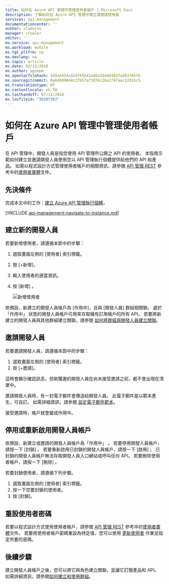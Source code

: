 ```yaml
---
title: 如何在 Azure API 管理中管理使用者帳戶 | Microsoft Docs
description: 了解如何在 Azure API 管理中建立或邀請使用者
services: api-management
documentationcenter: ''
author: vladvino
manager: cfowler
editor: ''
ms.service: api-management
ms.workload: mobile
ms.tgt_pltfrm: na
ms.devlang: na
ms.topic: article
ms.date: 02/13/2018
ms.author: apimpm
ms.openlocfilehash: 3d9a4454a1b3f65b42a46a26e8d483fad83f65f6
ms.sourcegitcommit: 0a84b090d4c2fb57af3876c26a1f97aac12015c5
ms.translationtype: HT
ms.contentlocale: zh-TW
ms.lasthandoff: 07/11/2018
ms.locfileid: "38307393"
---
```

# <a name="how-to-manage-user-accounts-in-azure-api-management"></a>如何在 Azure API 管理中管理使用者帳戶
在 API 管理中，開發人員是指您使用 API 管理所公開之 API 的使用者。 本指南示範如何建立並邀請開發人員使用您以 API 管理執行個體提供給他們的 API 和產品。 如需以程式設計方式管理使用者帳戶的相關資訊，請參閱 [API 管理 REST](https://msdn.microsoft.com/library/azure/dn776326.aspx) 參考中的[使用者實體](https://docs.microsoft.com/rest/api/apimanagement/apimanagementrest/azure-api-management-rest-api-user-entity)文件。

## <a name="prerequisites"></a>先決條件

完成本文中的工作：[建立 Azure API 管理執行個體](get-started-create-service-instance.md)。

[!INCLUDE [api-management-navigate-to-instance.md](../../includes/api-management-navigate-to-instance.md)]

## <a name="create-developer"> </a>建立新的開發人員

若要新增使用者，請遵循本節中的步驟：

1. 選取畫面左側的 [使用者] 索引標籤。
2. 按 [+新增]。
3. 輸入使用者的適當資訊。
4. 按 [新增] 。

    ![新增使用者](./media/api-management-howto-create-or-invite-developers/api-management-create-developer.png)

依預設，新建立的開發人員帳戶為 [作用中]，且與 [開發人員] 群組相關聯。 處於「作用中」  狀態的開發人員帳戶可用來存取擁有訂用帳戶的所有 API。 若要將新建立的開發人員與其他群組建立關聯，請參閱 [如何將群組與開發人員建立關聯][How to associate groups with developers]。

## <a name="invite-developer"> </a>邀請開發人員
若要邀請開發人員，請遵循本節中的步驟：

1. 選取畫面左側的 [使用者] 索引標籤。
2. 按 [+邀請]。

這時會顯示確認訊息，但剛獲邀的開發人員在尚未接受邀請之前，都不會出現在清單中。 

邀請開發人員時，有一封電子郵件會傳送給開發人員。 此電子郵件是以範本產生，可自訂。 如需詳細資訊，請參閱 [設定電子郵件範本][Configure email templates]。

接受邀請時，帳戶就會變成作用中。

## <a name="block-developer"> </a> 停用或重新啟用開發人員帳戶

依預設，新建立或邀請的開發人員帳戶為「作用中」 。 若要停用開發人員帳戶，請按一下 [封鎖] 。 若要重新啟用已封鎖的開發人員帳戶，請按一下 [啟用] 。 已封鎖的開發人員帳戶無法存取開發人員入口網站或呼叫任何 API。 若要刪除使用者帳戶，請按一下 [刪除] 。

若要封鎖使用者，請遵循下列步驟。

1. 選取畫面左側的 [使用者] 索引標籤。
2. 按一下您要封鎖的使用者。
3. 按 [封鎖]。

## <a name="reset-a-user-password"></a>重設使用者密碼

若要以程式設計方式使用使用者帳戶，請參閱 [API 管理 REST](https://msdn.microsoft.com/library/azure/dn776326.aspx) 參考中的[使用者實體](https://docs.microsoft.com/rest/api/apimanagement/apimanagementrest/azure-api-management-rest-api-user-entity)文件。 若要將使用者帳戶密碼重設為特定值，您可以使用 [更新使用者](https://docs.microsoft.com/rest/api/apimanagement/apimanagementrest/azure-api-management-rest-api-user-entity#UpdateUser) 作業並指定所要的密碼。

## <a name="next-steps"> </a>後續步驟
建立開發人員帳戶之後，您可以將它與角色建立關聯，並讓它訂閱產品和 API。 如需詳細資訊，請參閱[如何建立和使用群組][How to create and use groups]。

[api-management-management-console]: ./media/api-management-howto-create-or-invite-developers/api-management-management-console.png
[api-management-add-new-user]: ./media/api-management-howto-create-or-invite-developers/api-management-add-new-user.png
[api-management-create-developer]: ./media/api-management-howto-create-or-invite-developers/api-management-create-developer.png
[api-management-invite-developer]: ./media/api-management-howto-create-or-invite-developers/api-management-invite-developer.png
[api-management-new-developer]: ./media/api-management-howto-create-or-invite-developers/api-management-new-developer.png
[api-management-invite-developer-window]: ./media/api-management-howto-create-or-invite-developers/api-management-invite-developer-window.png
[api-management-invite-developer-confirmation]: ./media/api-management-howto-create-or-invite-developers/api-management-invite-developer-confirmation.png
[api-management-pending-verification]: ./media/api-management-howto-create-or-invite-developers/api-management-pending-verification.png
[api-management-view-developer]: ./media/api-management-howto-create-or-invite-developers/api-management-view-developer.png
[api-management-reset-password]: ./media/api-management-howto-create-or-invite-developers/api-management-reset-password.png


[Create a new developer]: #create-developer
[Invite a developer]: #invite-developer
[Deactivate or reactivate a developer account]: #block-developer
[Next steps]: #next-steps
[How to create and use groups]: api-management-howto-create-groups.md
[How to associate groups with developers]: api-management-howto-create-groups.md#associate-group-developer

[Get started with Azure API Management]: get-started-create-service-instance.md
[Create an API Management service instance]: get-started-create-service-instance.md
[Configure email templates]: api-management-howto-configure-notifications.md#email-templates
